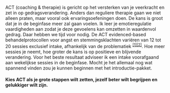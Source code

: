 ACT (coaching & therapie) is gericht op het versterken van je veerkracht en zet in op gedragsverandering. Anders dan reguliere therapie gaan we niet alleen praten, maar vooral ook ervaringsoefeningen doen. De kans is groot dat je in de beginfase meer zal gaan voelen. Ik leer je emotieregulatie vaardigheden aan zodat je deze gevoelens kan omzetten in waardenvol gedrag. Daar hebben we tijd voor nodig. De ACT evidenced-based behandelprotocollen voor angst en stemmingsklachten variëren van 12 tot 20 sessies exclusief intake, afhankelijk van de problematiek <sup class="footnote-ref"><a href="#passie" id="padriaan">[1]</a></sup><sup class="footnote-ref"><a href="#passie2" id="padriaan2">[2]</a></sup>. Hoe meer sessies je neemt, hoe groter de kans is op positieve en blijvende verandering. Voor het beste resultaat adviseer ik een intake voorafgaand aan wekelijkse sessies in de beginfase. Mocht je het allemaal nog wat spannend vinden zou je kunnen beginnen met het introductie-pakket. 
#### Kies ACT als je grote stappen wilt zetten, jezelf beter wilt begrijpen en gelukkiger wilt zijn.

